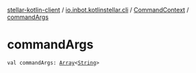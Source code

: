 [stellar-kotlin-client](../../index.md) / [io.inbot.kotlinstellar.cli](../index.md) / [CommandContext](index.md) / [commandArgs](./command-args.md)

# commandArgs

`val commandArgs: `[`Array`](https://kotlinlang.org/api/latest/jvm/stdlib/kotlin/-array/index.html)`<`[`String`](https://kotlinlang.org/api/latest/jvm/stdlib/kotlin/-string/index.html)`>`